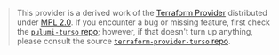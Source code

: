 > This provider is a derived work of the [Terraform Provider](https://github.com/terraform-providers/terraform-provider-turso)
> distributed under [MPL 2.0](https://www.mozilla.org/en-US/MPL/2.0/). If you encounter a bug or missing feature,
> first check the [`pulumi-turso` repo](/issues); however, if that doesn't turn up anything,
> please consult the source [`terraform-provider-turso` repo](https://github.com/terraform-providers/terraform-provider-turso/issues).
